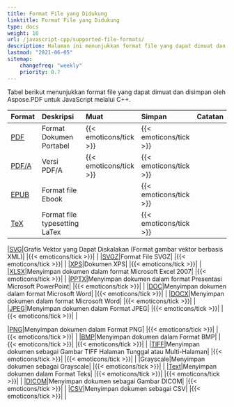 ```yaml
---
title: Format File yang Didukung
linktitle: Format File yang Didukung
type: docs
weight: 10
url: /javascript-cpp/supported-file-formats/
description: Halaman ini menunjukkan format file yang dapat dimuat dan disimpan oleh Aspose.PDF untuk JavaScript.
lastmod: "2021-06-05"
sitemap:
    changefreq: "weekly"
    priority: 0.7
---
```


Tabel berikut menunjukkan format file yang dapat dimuat dan disimpan oleh Aspose.PDF untuk JavaScript melalui C++.

|**Format**|**Deskripsi**|**Muat**|**Simpan**|**Catatan**|
| :- | :- | :- | :- | :- |
|[PDF](https://docs.fileformat.com/pdf/)|Format Dokumen Portabel|{{< emoticons/tick >}}|{{< emoticons/tick >}} | |
|[PDF/A](https://docs.fileformat.com/pdf/a/)|Versi PDF/A |{{< emoticons/tick >}}|{{< emoticons/tick >}} | |
|[EPUB](https://docs.fileformat.com/ebook/epub/)|Format file Ebook| |{{< emoticons/tick >}}| |
|[TeX](https://docs.fileformat.com/page-description-language/tex/)|Format file typesetting LaTex| |{{< emoticons/tick >}}| |

|[SVG](https://docs.fileformat.com/page-description-language/svg/)|Grafis Vektor yang Dapat Diskalakan (Format gambar vektor berbasis XML)| |{{< emoticons/tick >}}| |
|[SVGZ](https://docs.fileformat.com/image/svgz/)|Format File SVGZ| |{{< emoticons/tick >}}| |
|[XPS](https://docs.fileformat.com/page-description-language/xps/)|Dokumen XPS| |{{< emoticons/tick >}}| |
|[XLSX](https://docs.fileformat.com/spreadsheet/xlsx/)|Menyimpan dokumen dalam format Microsoft Excel 2007| |{{< emoticons/tick >}}| |
|[PPTX](https://docs.fileformat.com/presentation/pptx/)|Menyimpan dokumen dalam format Presentasi Microsoft PowerPoint| |{{< emoticons/tick >}}| |
|[DOC](https://docs.fileformat.com/word-processing/doc/)|Menyimpan dokumen dalam format Microsoft Word| |{{< emoticons/tick >}}| |
|[DOCX](https://docs.fileformat.com/word-processing/docx/)|Menyimpan dokumen dalam format Microsoft Word| |{{< emoticons/tick >}}| |
|[JPEG](https://docs.fileformat.com/image/jpeg/)|Menyimpan dokumen dalam Format JPEG| |{{< emoticons/tick >}}| |{{< emoticons/tick >}}| |

|[PNG](https://docs.fileformat.com/image/png/)|Menyimpan dokumen dalam Format PNG| |{{< emoticons/tick >}}| |{{< emoticons/tick >}}| |
|[BMP](https://docs.fileformat.com/image/bmp/)|Menyimpan dokumen dalam Format BMP| |{{< emoticons/tick >}}| |{{< emoticons/tick >}}| |
|[TIFF](https://docs.fileformat.com/image/tiff/)|Menyimpan dokumen sebagai Gambar TIFF Halaman Tunggal atau Multi-Halaman| |{{< emoticons/tick >}}| |{{< emoticons/tick >}}| |
|Grayscale|Menyimpan dokumen sebagai Grayscale| |{{< emoticons/tick >}}| |
|[Text](https://docs.fileformat.com/word-processing/txt/)|Menyimpan dokumen dalam Format Teks| |{{< emoticons/tick >}}| |{{< emoticons/tick >}}| |
|[DICOM](https://docs.fileformat.com/image/dicom/)|Menyimpan dokumen sebagai Gambar DICOM| |{{< emoticons/tick >}}| |
|[CSV](https://docs.fileformat.com/spreadsheet/csv/)|Menyimpan dokumen sebagai CSV| |{{< emoticons/tick >}}| |
